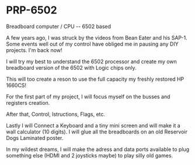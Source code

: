 # PRP-6502
Breadboard computer / CPU -- 6502 based

A few years ago, I was struck by the videos from Bean Eater and his SAP-1. Some events well out of my control
have obliged me in pausing any DIY projects. I'm back now!

I will try my best to understand the 6502 processor and create my own breadboard version of the 6502 with Logic chips only.

This will too create a reson to use the full capacity my freshly restored HP 1660CS!

For the first part of my project, I will focus myself on the busses and registers creation.

After that, Control, Istructions, Flags, etc.

Lastly I will Connect a Keyboard and a tiny mini screen and will make it a wall calculator (10 digits). I will glue all the breadboards on an old Reservoir Dogs Laminated poster.

In my wildest dreams, I will make the adress and data ports available to plug something else (HDMI and 2 joysticks maybe) to play silly old games.
